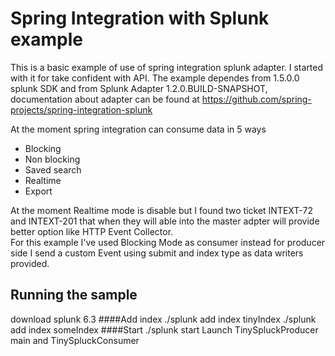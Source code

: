 Spring Integration with Splunk example
=============================================

This is a basic example of use  of spring integration splunk adapter. I started with it for take confident with API.
The example dependes from 1.5.0.0  splunk SDK and from Splunk Adapter 1.2.0.BUILD-SNAPSHOT, documentation about adapter
can be found at https://github.com/spring-projects/spring-integration-splunk 
 	
At the moment spring integration can consume data in 5 ways

* Blocking
* Non blocking
* Saved search
* Realtime
* Export

At the moment Realtime mode is disable but I found two ticket INTEXT-72 and INTEXT-201 that when they will able into the master adpter will provide 
better option like HTTP Event Collector.   
For this example I've used Blocking Mode as consumer instead for producer side I send a custom Event using submit and index type as data writers provided.



## Running the sample
download splunk 6.3 
####Add index
./splunk add index tinyIndex
./splunk add index someIndex
####Start
./splunk start
Launch TinySpluckProducer main and  TinySpluckConsumer